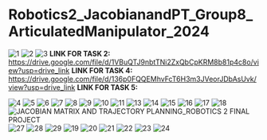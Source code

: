 # Robotics2_JacobianandPT_Group8_ArticulatedManipulator_2024
![1](https://github.com/icecreamperson/Robotics2_JacobianandPT_Group8_ArticulatedManipulator_2024/assets/157493649/79f6cf39-1254-43da-9b8b-19182c8d54f2)
![2](https://github.com/icecreamperson/Robotics2_JacobianandPT_Group8_ArticulatedManipulator_2024/assets/157493649/82f6e5e7-b38c-42c5-bc37-990e5ade2633)
![3](https://github.com/icecreamperson/Robotics2_JacobianandPT_Group8_ArticulatedManipulator_2024/assets/157493649/93983368-8035-4e90-b6ab-bd541f46ab16)
**LINK FOR TASK 2:**
https://drive.google.com/file/d/1VBuQTJ9nbtTNi2ZxQbCpKRM8b81p4c8o/view?usp=drive_link
**LINK FOR TASK 4:**
https://drive.google.com/file/d/136p0FQQEMhvFcT6H3m3JVeorJDbAsUvk/view?usp=drive_link
**LINK FOR TASK 5:**

![4](https://github.com/icecreampersonhttps://drive.google.com/file/d/1RvCZi8VDp7HcbdiaaJg9v4KS0fdVEMjE/view?usp=drive_link/Robotics2_JacobianandPT_Group8_ArticulatedManipulator_2024/assets/157493649/dcd13ec4-6399-4316-8838-8b2f03aff5b0)
![5](https://github.com/icecreamperson/Robotics2_JacobianandPT_Group8_ArticulatedManipulator_2024/assets/157493649/d89fb2bc-0983-466e-91ce-d83258970132)
![6](https://github.com/icecreamperson/Robotics2_JacobianandPT_Group8_ArticulatedManipulator_2024/assets/157493649/a5d57806-a9a1-4003-a32d-e8477acd238a)
![7](https://github.com/icecreamperson/Robotics2_JacobianandPT_Group8_ArticulatedManipulator_2024/assets/157493649/2c6f0a96-a0ff-44a8-8361-d9d8de20af5b)
![8](https://github.com/icecreamperson/Robotics2_JacobianandPT_Group8_ArticulatedManipulator_2024/assets/157493649/9a01c777-6db1-4ab9-b085-efbc245e5a99)
![9](https://github.com/icecreamperson/Robotics2_JacobianandPT_Group8_ArticulatedManipulator_2024/assets/157493649/2491b116-2638-4a44-b558-77feb3e789ea)
![10](https://github.com/icecreamperson/Robotics2_JacobianandPT_Group8_ArticulatedManipulator_2024/assets/157493649/595d2886-0d62-4177-bd45-6675b2c8e317)
![11](https://github.com/icecreamperson/Robotics2_JacobianandPT_Group8_ArticulatedManipulator_2024/assets/157493649/83acc54a-b3db-47fb-a1be-340a62ed1593)
![13](https://github.com/icecreamperson/Robotics2_JacobianandPT_Group8_ArticulatedManipulator_2024/assets/157493649/a8fe3021-9ad7-454e-a756-92a9a9b180f7)
![14](https://github.com/icecreamperson/Robotics2_JacobianandPT_Group8_ArticulatedManipulator_2024/assets/157493649/18dd7f44-5bba-488d-ac2a-489ca51e9f82)
![15](https://github.com/icecreamperson/Robotics2_JacobianandPT_Group8_ArticulatedManipulator_2024/assets/157493649/9be6e76c-3ecc-46d4-9ccc-878cefbb1ffb)
![16](https://github.com/icecreamperson/Robotics2_JacobianandPT_Group8_ArticulatedManipulator_2024/assets/157493649/2b3378e3-eda5-4b9e-8952-c4066ce386d8)
![17](https://github.com/icecreamperson/Robotics2_JacobianandPT_Group8_ArticulatedManipulator_2024/assets/157493649/d7ac14cc-d1f5-4324-ac24-2986755f67b5)
![18](https://github.com/icecreamperson/Robotics2_JacobianandPT_Group8_ArticulatedManipulator_2024/assets/157493649/3522a97b-ecab-49ba-a1c4-80392d3f6bfe)
![JACOBIAN MATRIX AND TRAJECTORY PLANNING_ROBOTICS 2 FINAL PROJECT](https://github.com/icecreamperson/Robotics2_JacobianandPT_Group8_ArticulatedManipulator_2024/assets/157493649/9e020c9e-1b86-4441-ab66-0826e9025288)
![27](https://github.com/icecreamperson/Robotics2_JacobianandPT_Group8_ArticulatedManipulator_2024/assets/157493649/1ee2de74-04bb-4699-835c-13b22fd4fbda)
![28](https://github.com/icecreamperson/Robotics2_JacobianandPT_Group8_ArticulatedManipulator_2024/assets/157493649/4b3f7086-c028-44bc-bd94-45d51bb3efd6)
![29](https://github.com/icecreamperson/Robotics2_JacobianandPT_Group8_ArticulatedManipulator_2024/assets/157493649/835b4078-cb3c-4c27-adc9-311157640a44)
![19](https://github.com/icecreamperson/Robotics2_JacobianandPT_Group8_ArticulatedManipulator_2024/assets/157493649/7fe2e549-34b1-49b6-98fb-77aceaceaa56)
![20](https://github.com/icecreamperson/Robotics2_JacobianandPT_Group8_ArticulatedManipulator_2024/assets/157493649/5f1e7272-14e3-4281-80bd-c65f19efe711)
![21](https://github.com/icecreamperson/Robotics2_JacobianandPT_Group8_ArticulatedManipulator_2024/assets/157493649/8dd77c02-b61a-4704-b4d9-85636f2ef06c)
![22](https://github.com/icecreamperson/Robotics2_JacobianandPT_Group8_ArticulatedManipulator_2024/assets/157493649/cd5f6eb0-a8c9-4081-bdde-18be44d120f3)
![23](https://github.com/icecreamperson/Robotics2_JacobianandPT_Group8_ArticulatedManipulator_2024/assets/157493649/575fcbcc-2199-48ed-8fb8-df3d4705248b)
![24](https://github.com/icecreamperson/Robotics2_JacobianandPT_Group8_ArticulatedManipulator_2024/assets/157493649/218da746-3142-4e20-a5bd-589e0b5b4b50)
